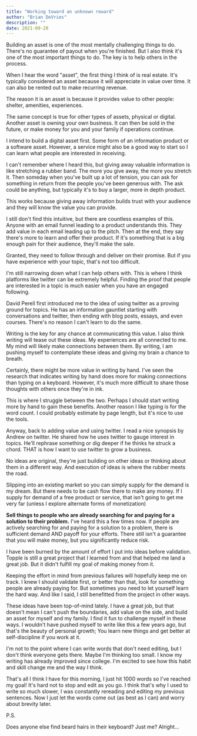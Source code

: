 ```yaml
---
title: "Working toward an unknown reward"
author: "Brian DeVries"
description: ""
date: 2021-09-20
---
```




Building an asset is one of the most mentally challenging things to do. There's no guarantee of payout when you're finished. But I also think it's one of the most important things to do. The key is to help others in the process.

When I hear the word "asset", the first thing I think of is real estate. It's typically considered an asset because it will appreciate in value over time. It can also be rented out to make recurring revenue.

The reason it is an asset is because it provides value to other people: shelter, amenities, experiences.

The same concept is true for other types of assets, physical or digital. Another asset is owning your own business. It can then be sold in the future, or make money for you and your family if operations continue.

I intend to build a digital asset first. Some form of an information product or a software asset. However, a service might also be a good way to start so I can learn what people are interested in receiving.

I can't remember where I heard this, but giving away valuable information is like stretching a rubber band. The more you give away, the more you stretch it. Then someday when you've built up a lot of tension, you can ask for something in return from the people you've been generous with. The ask could be anything, but typically it's to buy a larger, more in depth product.

This works because giving away information builds trust with your audience and they will know the value you can provide.

I still don't find this intuitive, but there are countless examples of this. Anyone with an email funnel leading to a product understands this. They add value in each email leading up to the pitch. Then at the end, they say there's more to learn and offer their product. If it's something that is a big enough pain for their audience, they'll make the sale.

Granted, they need to follow through and deliver on their promise. But if you have experience with your topic, that's not too difficult.

I'm still narrowing down what I can help others with. This is where I think platforms like twitter can be extremely helpful. Finding the proof that people are interested in a topic is much easier when you have an engaged following.

David Perell first introduced me to the idea of using twitter as a proving ground for topics. He has an information gauntlet starting with conversations and twitter, then ending with blog posts, essays, and even courses. There's no reason I can't learn to do the same.

Writing is the key for any chance at communicating this value. I also think writing will tease out these ideas. My experiences are all connected to me. My mind will likely make connections between them. By writing, I am pushing myself to contemplate these ideas and giving my brain a chance to breath.

Certainly, there might be more value in writing by hand. I've seen the research that indicates writing by hand does more for making connections than typing on a keyboard. However, it's much more difficult to share those thoughts with others once they're in ink.

This is where I struggle between the two. Perhaps I should start writing more by hand to gain these benefits. Another reason I like typing is for the word count. I could probably estimate by page length, but it's nice to use the tools.

Anyway, back to adding value and using twitter. I read a nice synopsis by Andrew on twitter. He shared how he uses twitter to gauge interest in topics. He'll rephrase something or dig deeper if he thinks he struck a chord. THAT is how I want to use twitter to grow a business.

No ideas are original, they're just building on other ideas or thinking about them in a different way. And execution of ideas is where the rubber meets the road.

Slipping into an existing market so you can simply supply for the demand is my dream. But there needs to be cash flow there to make any money. If I supply for demand of a free product or service, that isn't going to get me very far (unless I explore alternate forms of monetization)

**Sell things to people who are already searching for and paying for a solution to their problem.** I've heard this a few times now. If people are actively searching for and paying for a solution to a problem, there is sufficient demand AND payoff for your efforts. There still isn't a guarantee that you will make money, but you significantly reduce risk.

I have been burned by the amount of effort I put into ideas before validation. Topple is still a great project that I learned from and that helped me land a great job. But it didn't fulfill my goal of making money from it.

Keeping the effort in mind from previous failures will hopefully keep me on track. I knew I should validate first, or better than that, look for something people are already paying for. But sometimes you need to let yourself learn the hard way. And like I said, I still benefitted from the project in other ways.

These ideas have been top-of-mind lately. I have a great job, but that doesn't mean I can't push the boundaries, add value on the side, and build an asset for myself and my family. I find it fun to challenge myself in these ways. I wouldn't have pushed myself to write like this a few years ago, but that's the beauty of personal growth; You learn new things and get better at self-discipline if you work at it.

I'm not to the point where I can write words that don't need editing, but I don't think everyone gets there. Maybe I'm thinking too small. I know my writing has already improved since college. I'm excited to see how this habit and skill change me and the way I think.

That's all I think I have for this morning, I just hit 1000 words so I've reached my goal! It's hard not to stop and edit as you go. I think that's why I used to write so much slower, I was constantly rereading and editing my previous sentences. Now I just let the words come out (as best as I can) and worry about brevity later.

P.S.

Does anyone else find beard hairs in their keyboard? Just me? Alright...
